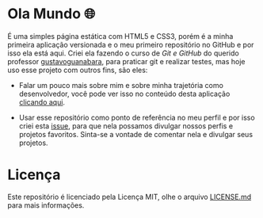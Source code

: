 # Ola Mundo 🌐
É uma simples página estática com HTML5 e CSS3, porém é a minha primeira aplicação versionada e o meu primeiro repositório no GitHub e por isso ela está aqui. Criei ela fazendo o curso de *Git e GitHub* do querido professor [gustavoguanabara](https://github.com/gustavoguanabara), para praticar git e realizar testes, mas hoje uso esse projeto com outros fins, são eles:

* Falar um pouco mais sobre mim e sobre minha trajetória como desenvolvedor, você pode ver isso no conteúdo desta aplicação [clicando aqui](https://arturjoaquim.github.io/Ola-Mundo/).

* Usar esse repositório como ponto de referência no meu perfil e por isso criei esta [issue](https://github.com/arturjoaquim/Ola-Mundo/issues/2), para que nela possamos divulgar nossos perfis e projetos favoritos. Sinta-se a vontade de comentar nela e divulgar seus projetos.

# Licença
Este repositório é licenciado pela Licença MIT, olhe o arquivo [LICENSE.md](https://github.com/arturjoaquim/Ola-Mundo/blob/main/LICENSE) para mais informações.
